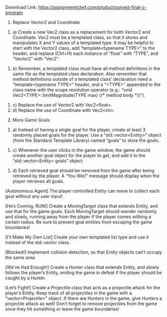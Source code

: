 Download Link: https://assignmentchef.com/product/solved-final-c-program
<br>
1) Replace Vector2 and Coordinate

<ol>

 <li>a) Create a new Vec2 class as a replacement for both Vector2 and  Coordinate. Vec2 must be a templated class, so that it stores and manipulates X and Y values of a templated type. It may be helpful to start with the Vector2 class, add “template&lt;typename TYPE&gt;” to the header, and replace (Ctrl+H) each instance of “float” with “TYPE”, and  “Vector2” with “Vec2”.</li>

</ol>

<ol>

 <li>b) Remember, a templated class must have all method definitions in the same file as the templated class declaration. Also remember that method definitions outside of a templated class’ declaration need a   “template&lt;typename TYPE&gt;” header, and a “&lt;TYPE&gt;” appended to the class  name with the scope resolution operator (e.g.:   “void Vec2&lt;TYPE&gt;::limitMagnitude(TYPE max) {/* method body */}”).</li>

</ol>

<ol>

 <li>c) Replace the use of Vector2 with Vec2&lt;float&gt;.</li>

 <li>d) Replace the use of Coordinate with Vec2&lt;int&gt;.</li>

</ol>

2) More Game Goals

<ol>

 <li>a) Instead of having a single goal for the player, create at least 3   randomly placed goals for the player. Use a “std::vector&lt;Entity&gt;”  object (from the Standard Template Library) named “goals” to store the goals.</li>

</ol>

<ol>

 <li>c) Whenever the user clicks in the game window, the game should create  another goal object for the player to get, and add it to the  “std::vector&lt;Entity&gt; goals” object.</li>

</ol>

<ol>

 <li>d) Each retrieved goal should be removed from the game after being retrieved by the player. A “You Win!” message should display when the   player retrieves all goals.</li>

</ol>




[Autonomous Agent] The player controlled Entity can move to collect each  goal without any user input!

[He’s Coming, RUN!] Create a MovingTarget class that extends Entity, and use  that for the game goals. Each MovingTarget should wander randomly and  slowly, running away from the player if the player comes withing a   certain radius. Be sure to prevent goal entities from escaping the game  boundaries!

[I’ll Make My Own List] Create your own templated list type and use it    instead of the std::vector class.

[Blocked!] Implement collision detection, so that Entity objects can’t  occupy the same area.

[We’ve Had Enough!] Create a Hunter class that extends Entity, and slowly   follows the player’s Entity, ending the game in defeat if the player  should be caught by a Hunter.

[Let’s Fight!] Create a Projectile class that acts as a projectile attack    for the player’s Entity. Keep track of all projectiles in the game with    a “vector&lt;Projectile&gt;” object. If there are Hunters in the game,    give Hunters a projectile attack as well! Don’t forget to remove   projectiles from the game once they hit something or leave the game   boundaries!